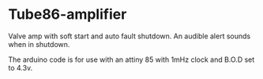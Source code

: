 # Tube86-amplifier
Valve amp with soft start and auto fault shutdown. An audible alert
sounds when in shutdown.   


The arduino code is for use with an attiny 85 with 1mHz clock
and B.O.D set to 4.3v.
